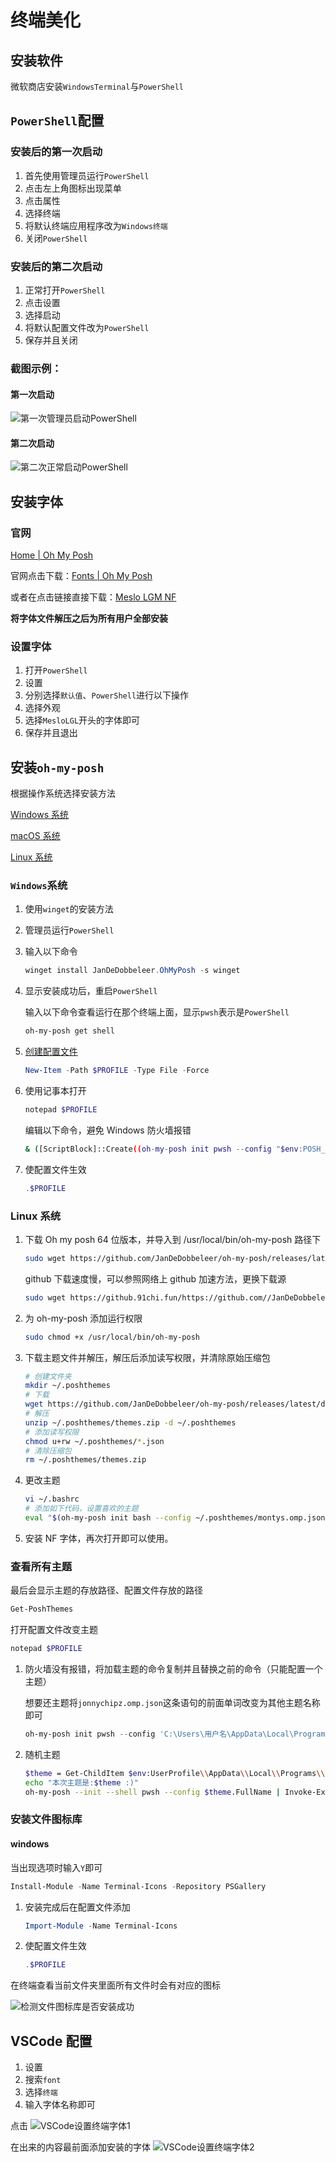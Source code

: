 # 终端美化

## 安装软件

微软商店安装`WindowsTerminal`与`PowerShell`

## `PowerShell`配置

### 安装后的第一次启动

1. 首先使用管理员运行`PowerShell`
2. 点击左上角图标出现菜单
3. 点击属性
4. 选择终端
5. 将默认终端应用程序改为`Windows终端`
6. 关闭`PowerShell`

### 安装后的第二次启动

1. 正常打开`PowerShell`
2. 点击设置
3. 选择启动
4. 将默认配置文件改为`PowerShell`
5. 保存并且关闭

### 截图示例：

#### 第一次启动

![第一次管理员启动PowerShell](https://s2.loli.net/2024/05/11/KRTjwHmJv3tBC25.png)

#### 第二次启动

![第二次正常启动PowerShell](https://s2.loli.net/2024/05/11/aOUfARh1XgEFtlr.png)

## 安装字体

### 官网

[Home | Oh My Posh](https://ohmyposh.dev/)

官网点击下载：[Fonts | Oh My Posh](https://ohmyposh.dev/docs/installation/fonts)

或者在点击链接直接下载：[Meslo LGM NF](https://github.com/ryanoasis/nerd-fonts/releases/download/v3.0.2/Meslo.zip)

**将字体文件解压之后为所有用户全部安装**

### 设置字体

1. 打开`PowerShell`
2. 设置
3. 分别选择`默认值`、`PowerShell`进行以下操作
4. 选择外观
5. 选择`MesloLGL`开头的字体即可
6. 保存并且退出

## 安装`oh-my-posh`

根据操作系统选择安装方法

[Windows 系统](https://ohmyposh.dev/docs/installation/windows)

[macOS 系统](https://ohmyposh.dev/docs/installation/macos)

[Linux 系统](https://ohmyposh.dev/docs/installation/linux)

### `Windows`系统

1. 使用`winget`的安装方法

2. 管理员运行`PowerShell`

3. 输入以下命令

   ```powershell
   winget install JanDeDobbeleer.OhMyPosh -s winget
   ```

4. 显示安装成功后，重启`PowerShell`

   输入以下命令查看运行在那个终端上面，显示`pwsh`表示是`PowerShell`

   ```powershell
   oh-my-posh get shell
   ```

5. [创建配置文件](https://ohmyposh.dev/docs/installation/prompt)

   ```powershell
   New-Item -Path $PROFILE -Type File -Force
   ```

6. 使用记事本打开

   ```powershell
   notepad $PROFILE
   ```

   编辑以下命令，避免 Windows 防火墙报错

   ```bash
   & ([ScriptBlock]::Create((oh-my-posh init pwsh --config "$env:POSH_THEMES_PATH\jandedobbeleer.omp.json" --print) -join "`n"))
   ```

7. 使配置文件生效

   ```powershell
   .$PROFILE
   ```

### Linux 系统

1. 下载 Oh my posh 64 位版本，并导入到 /usr/local/bin/oh-my-posh 路径下

   ```bash
   sudo wget https://github.com/JanDeDobbeleer/oh-my-posh/releases/latest/download/posh-linux-amd64 -O /usr/local/bin/oh-my-posh
   ```

   github 下载速度慢，可以参照网络上 github 加速方法，更换下载源

   ```bash
   sudo wget https://github.91chi.fun/https://github.com//JanDeDobbeleer/oh-my-posh/releases/download/v7.61.0/posh-linux-amd64 -O /usr/local/bin/oh-my-posh
   ```

2. 为 oh-my-posh 添加运行权限

   ```bash
   sudo chmod +x /usr/local/bin/oh-my-posh
   ```

3. 下载主题文件并解压，解压后添加读写权限，并清除原始压缩包

   ```bash
   # 创建文件夹
   mkdir ~/.poshthemes
   # 下载
   wget https://github.com/JanDeDobbeleer/oh-my-posh/releases/latest/download/themes.zip -O ~/.poshthemes/themes.zip
   # 解压
   unzip ~/.poshthemes/themes.zip -d ~/.poshthemes
   # 添加读写权限
   chmod u+rw ~/.poshthemes/*.json
   # 清除压缩包
   rm ~/.poshthemes/themes.zip
   ```

4. 更改主题

   ```bash
   vi ~/.bashrc
   # 添加如下代码，设置喜欢的主题
   eval "$(oh-my-posh init bash --config ~/.poshthemes/montys.omp.json)"
   ```

5. 安装 NF 字体，再次打开即可以使用。

### 查看所有主题

最后会显示主题的存放路径、配置文件存放的路径

```powershell
Get-PoshThemes
```

打开配置文件改变主题

```powershell
notepad $PROFILE
```

1. 防火墙没有报错，将加载主题的命令复制并且替换之前的命令（只能配置一个主题）

   想要还主题将`jonnychipz.omp.json`这条语句的前面单词改变为其他主题名称即可

   ```powershell
   oh-my-posh init pwsh --config 'C:\Users\用户名\AppData\Local\Programs\oh-my-posh\themes\jonnychipz.omp.json' | Invoke-Expression
   ```

2. 随机主题

   ```bash
   $theme = Get-ChildItem $env:UserProfile\\AppData\\Local\\Programs\\oh-my-posh\\themes\\|Get-Random
   echo "本次主题是:$theme :)"
   oh-my-posh --init --shell pwsh --config $theme.FullName | Invoke-Expression
   ```

### 安装文件图标库

#### windows

当出现选项时输入`Y`即可

```powershell
Install-Module -Name Terminal-Icons -Repository PSGallery
```

1. 安装完成后在配置文件添加

   ```powershell
   Import-Module -Name Terminal-Icons
   ```

2. 使配置文件生效

   ```powershell
   .$PROFILE
   ```

在终端查看当前文件夹里面所有文件时会有对应的图标

![检测文件图标库是否安装成功](https://s2.loli.net/2024/05/11/Gwpq2S9kXxcmQ6s.png)

## VSCode 配置

1. 设置
2. 搜索`font`
3. 选择`终端`
4. 输入字体名称即可

点击
![VSCode设置终端字体1](https://s2.loli.net/2024/05/11/VhGiZAzNjI8Swcg.png)

在出来的内容最前面添加安装的字体
![VSCode设置终端字体2](https://s2.loli.net/2024/05/11/2tMNBvQXa1b98cw.png)
